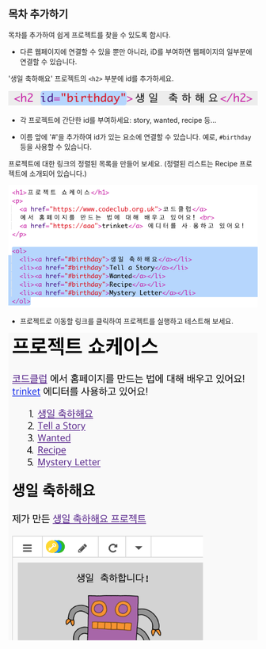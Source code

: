 ## 목차 추가하기

목차를 추가하여 쉽게 프로젝트를 찾을 수 있도록 합시다.

+ 다른 웹페이지에 연결할 수 있을 뿐만 아니라, iD를 부여하면 웹페이지의 일부분에 연결할 수 있습니다. 

'생일 축하해요' 프로젝트의 `<h2>` 부분에 id를 추가하세요.

![스크린샷](images/showcase-id.png)

+ 각 프로젝트에 간단한 id를 부여하세요: story, wanted, recipe 등...

+ 이름 앞에 '#'을 추가하여 id가 있는 요소에 연결할 수 있습니다. 예로, `#birthday` 등을 사용할 수 있습니다.

프로젝트에 대한 링크의 정렬된 목록을 만들어 보세요. (정렬된 리스트는 Recipe 프로젝트에 소개되어 있습니다.)

![스크린샷](images/showcase-list.png)

+ 프로젝트로 이동할 링크를 클릭하여 프로젝트를 실행하고 테스트해 보세요. 

![스크린샷](images/showcase-list-output.png)
